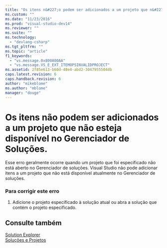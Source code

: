 ```yaml
---
title: "Os itens n&#227;o podem ser adicionados a um projeto que n&#227;o esteja dispon&#237;vel no Gerenciador de Solu&#231;&#245;es. | Microsoft Docs"
ms.custom: ""
ms.date: "11/23/2016"
ms.prod: "visual-studio-dev14"
ms.reviewer: ""
ms.suite: ""
ms.technology: 
  - "devlang-csharp"
ms.tgt_pltfrm: ""
ms.topic: "article"
f1_keywords: 
  - "vs.message.0x800A00AA"
  - "vs.message.VS_E_EXT_ITEMOPSINVALIDPROJECT"
ms.assetid: 2f85e613-b60d-48e4-abd2-3047955504db
caps.latest.revision: 6
caps.handback.revision: 6
author: "mikeblome"
ms.author: "mblome"
manager: "douge"
---
```

# Os itens n&#227;o podem ser adicionados a um projeto que n&#227;o esteja dispon&#237;vel no Gerenciador de Solu&#231;&#245;es.
Esse erro geralmente ocorre quando um projeto que foi especificado não está aberto no Gerenciador de soluções. Visual Studio não pode adicionar itens a um projeto que não está disponível atualmente no Gerenciador de soluções.  
  
### Para corrigir este erro  
  
1.  Adicione o projeto especificado à solução atual ou abra a solução que contém o projeto especificado.  
  
## Consulte também  
 [Solution Explorer](http://msdn.microsoft.com/pt-br/ca0ad8e7-eda8-40d4-a76e-2a6864b16e00)   
 [Soluções e Projetos](../Topic/Solutions%20and%20Projects%20in%20Visual%20Studio.md)